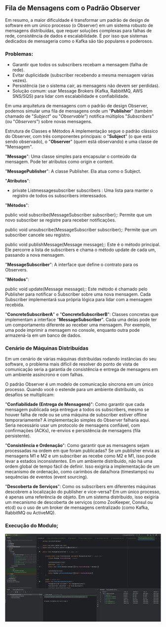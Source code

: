 ## Fila de Mensagens com o Padrão Observer

Em resumo, a maior dificuldade é transformar um padrão de design de software em um único processo (o Observer) em um sistema robusto de mensagens distribuídas, que requer soluções complexas para falhas de rede, consistência de dados e escalabilidade. É por isso que sistemas dedicados de mensageria como o Kafka são tão populares e poderosos.

### Problemas:

* Garantir que todos os subscribers recebam a mensagem (falha de rede).
* Evitar duplicidade (subscriber recebendo a mesma mensagem várias vezes).
* Persistência (se o sistema cair, as mensagens não devem ser perdidas).
* Solução comum: usar Message Brokers (Kafka, RabbitMQ, AWS SNS/SQS) para lidar com escalabilidade e confiabilidade.

Em uma arquitetura de mensagens com o padrão de design Observer, podemos simular uma fila de mensagens onde um "**Publisher**" (também chamado de "*Subject*" ou "*Observable*") notifica múltiplos "*Subscribers*" (ou "*Observers*") sobre novas mensagens.

Estrutura de Classes e Métodos
A implementação segue o padrão clássico do Observer, com três componentes principais: o "**Subject**" (o que está sendo observado), o "**Observer**" (quem está observando) e uma classe de "Mensagem".

"**Message**": Uma classe simples para encapsular o conteúdo da mensagem. Pode ter atributos como origin e content.

"**MessagePublisher**": A classe Publisher. Ela atua como o Subject.

"**Atributos**":

* private Listmessagesubscriber subscribers : Uma lista para manter o registro de todos os subscribers interessados.

"**Métodos**":

public void subscribe(MessageSubscriber subscriber);: Permite que um novo subscriber se registre para receber notificações.

public void unsubscribe(MessageSubscriber subscriber);: Permite que um subscriber cancele seu registro.

public void publishMessage(Message message);: Este é o método principal. Ele percorre a lista de subscribers e chama o método update de cada um, passando a nova mensagem.

"**MessageSubscriber**": A interface que define o contrato para os Observers.

"**Métodos**":

public void update(Message message);: Este método é chamado pelo Publisher para notificar o Subscriber sobre uma nova mensagem. Cada Subscriber implementará sua própria lógica para lidar com a mensagem recebida.

"**ConcreteSubscriberA**" e "**ConcreteSubscriberB**": Classes concretas que implementam a interface "**MessageSubscriber**". Cada uma delas pode ter um comportamento diferente ao receber uma mensagem. Por exemplo, uma pode imprimir a mensagem no console, enquanto outra pode armazená-la em um banco de dados.

### Cenário de Máquinas Distribuídas

Em um cenário de várias máquinas distribuídas rodando instâncias do seu software, o problema mais difícil de resolver do ponto de vista de comunicação seria a garantia de consistência e entrega de mensagens em um ambiente assíncrono e com falhas.

O padrão Observer é um modelo de comunicação síncrona em um único processo. Quando você o estende para um ambiente distribuído, os desafios se multiplicam:

"**Confiabilidade (Entrega de Mensagens)**": Como garantir que cada mensagem publicada seja entregue a todos os subscribers, mesmo se houver falha de rede ou se uma máquina de subscriber estiver offline temporariamente? A implementação simples do Observer falharia aqui. Seria necessário usar um protocolo de mensagens confiável, com confirmações (ACKs), re-envios e persistência de mensagens (fila persistente).

"**Consistência e Ordenação**": Como garantir que as mensagens sejam processadas na ordem em que foram publicadas? Se um publisher envia as mensagens M1 e M2 e um subscriber as recebe como M2 e M1, isso pode levar a estados inconsistentes. Em um ambiente distribuído, não há uma ordem global de tempo fácil de definir. Isso exigiria a implementação de um mecanismo de ordenação, como carimbos de data/hora (timestamps) ou sequências de eventos (event sourcing).

"**Descoberta de Serviços**": Como os subscribers em diferentes máquinas descobrem a localização do publisher e vice-versa? Em um único processo, é apenas uma referência de objeto. Em um sistema distribuído, isso exigiria um mecanismo de descoberta de serviços (como ZooKeeper, Consul ou etcd) ou o uso de um broker de mensagens centralizado (como Kafka, RabbitMQ ou ActiveMQ).


### Execução do Modulo;

![MsgPatternObserver.png](assets/MsgPatternObserver.png)
